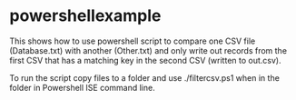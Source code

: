 # powershellexample

This shows how to use powershell script to compare one CSV file (Database.txt) with another (Other.txt) and only write out records from the first CSV that has a matching key in the second CSV (written to out.csv).

To run the script copy files to a folder and use ./filtercsv.ps1 when in the folder in Powershell ISE command line.



